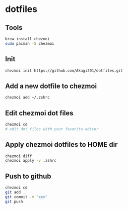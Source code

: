 # dotfiles

## Tools

```sh
brew install chezmoi
sudo pacman -S chezmoi
```

## Init

```sh
chezmoi init https://github.com/Akagi201/dotfiles.git
```

## Add a new dotfile to chezmoi

```sh
chezmoi add ~/.zshrc
```

## Edit chezmoi dot files

```sh
chezmoi cd
# edit dot_files with your favorite editor
```

## Apply chezmoi dotfiles to HOME dir

```sh
chezmoi diff
chezmoi apply -v .zshrc
```

## Push to github

```sh
chezmoi cd
git add .
git commit -m "xxx"
git push
```

